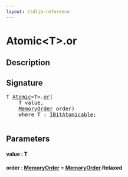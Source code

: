 ```yaml
---
layout: stdlib-reference
---
```


# Atomic\<T\>\.or

## Description





## Signature 

<pre>
<span class="code_type">T</span> <a href="/stdlib-reference/types/Atomic/index" class="code_type">Atomic</a>&lt;<span class="code_type">T</span>&gt;.<a href="/stdlib-reference/types/Atomic/or">or</a>(
    <span class="code_type">T</span> <span class='code_param'>value</span>,
    <a href="/stdlib-reference/types/MemoryOrder/index" class="code_type">MemoryOrder</a> <span class='code_param'>order</span>)
    <span class='code_keyword'>where</span> <span class="code_type">T</span> : <a href="/stdlib-reference/interfaces/IBitAtomicable/index" class="code_type">IBitAtomicable</a>;

</pre>

## Parameters

#### value  : T
#### order  : [MemoryOrder](/stdlib-reference/types/MemoryOrder/index) = [MemoryOrder](/stdlib-reference/types/MemoryOrder/index)\.Relaxed


